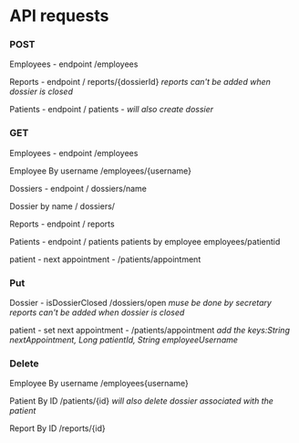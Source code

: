 # API requests
### POST
Employees - endpoint /employees

[//]: # (Dossiers - endpoint / dossiers)

Reports - endpoint / reports/{dossierId}
*reports can't be added when dossier is closed*

Patients - endpoint / patients -
*will also create dossier*

### GET
Employees - endpoint /employees

Employee By username /employees/{username}

Dossiers - endpoint / dossiers/name

Dossier by name / dossiers/

Reports - endpoint / reports

Patients - endpoint / patients
patients by employee employees/patientid

patient - next appointment - /patients/appointment



### Put

Dossier - isDossierClosed /dossiers/open
*muse be done by secretary*
*reports can't be added when dossier is closed*

patient - set next appointment - /patients/appointment
*add the keys:String nextAppointment, Long patientId, String employeeUsername*



### Delete
Employee By username /employees{username}

Patient By ID /patients/{id} *will also delete dossier associated with the patient*

Report By ID /reports/{id}

